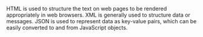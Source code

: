 HTML is used to structure the text on web pages to be rendered appropriately in web browsers. XML is generally used to structure data or messages. JSON is used to represent data as key-value pairs, which can be easily converted to and from JavaScript objects.
